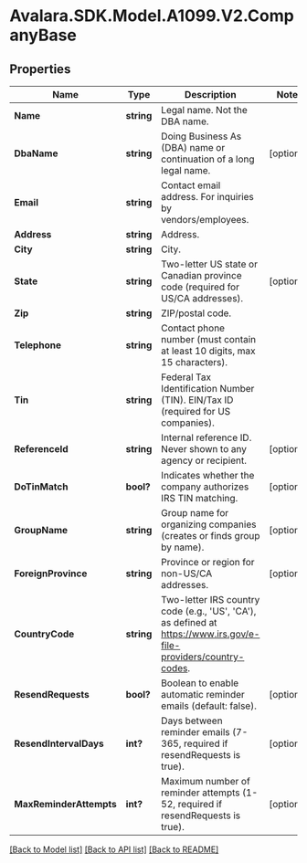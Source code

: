 # Avalara.SDK.Model.A1099.V2.CompanyBase

## Properties

Name | Type | Description | Notes
------------ | ------------- | ------------- | -------------
**Name** | **string** | Legal name. Not the DBA name. | 
**DbaName** | **string** | Doing Business As (DBA) name or continuation of a long legal name. | [optional] 
**Email** | **string** | Contact email address. For inquiries by vendors/employees. | 
**Address** | **string** | Address. | 
**City** | **string** | City. | 
**State** | **string** | Two-letter US state or Canadian province code (required for US/CA addresses). | [optional] 
**Zip** | **string** | ZIP/postal code. | 
**Telephone** | **string** | Contact phone number (must contain at least 10 digits, max 15 characters). | 
**Tin** | **string** | Federal Tax Identification Number (TIN). EIN/Tax ID (required for US companies). | 
**ReferenceId** | **string** | Internal reference ID. Never shown to any agency or recipient. | [optional] 
**DoTinMatch** | **bool?** | Indicates whether the company authorizes IRS TIN matching. | [optional] 
**GroupName** | **string** | Group name for organizing companies (creates or finds group by name). | [optional] 
**ForeignProvince** | **string** | Province or region for non-US/CA addresses. | [optional] 
**CountryCode** | **string** | Two-letter IRS country code (e.g., &#39;US&#39;, &#39;CA&#39;), as defined at https://www.irs.gov/e-file-providers/country-codes. | 
**ResendRequests** | **bool?** | Boolean to enable automatic reminder emails (default: false). | [optional] 
**ResendIntervalDays** | **int?** | Days between reminder emails (7-365, required if resendRequests is true). | [optional] 
**MaxReminderAttempts** | **int?** | Maximum number of reminder attempts (1-52, required if resendRequests is true). | [optional] 

[[Back to Model list]](../../../README.md#documentation-for-models) [[Back to API list]](../../../README.md#documentation-for-api-endpoints) [[Back to README]](../../../README.md)

